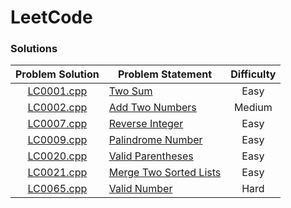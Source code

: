 # LeetCode

### Solutions

| Problem Solution	| Problem Statement 			| Difficulty	|
|:-----------------:|-------------------------------|:-------------:|
| [LC0001.cpp]		| [Two Sum]						| Easy			|
| [LC0002.cpp]		| [Add Two Numbers]				| Medium		|
| [LC0007.cpp]		| [Reverse Integer]				| Easy			|
| [LC0009.cpp]		| [Palindrome Number]			| Easy			|
| [LC0020.cpp]		| [Valid Parentheses]			| Easy			|
| [LC0021.cpp]		| [Merge Two Sorted Lists]		| Easy			|
| [LC0065.cpp]		| [Valid Number]				| Hard			|

[//]: # (Solutions)

[LC0001.cpp]: Solutions/LC0001.cpp
[Two Sum]: https://leetcode.com/problems/two-sum/

[LC0002.cpp]: Solutions/LC0002.cpp
[Add Two Numbers]: https://leetcode.com/problems/add-two-numbers/

[LC0007.cpp]: Solutions/LC0007.cpp
[Reverse Integer]: https://leetcode.com/problems/reverse-integer/

[LC0009.cpp]: Solutions/LC0009.cpp
[Palindrome Number]: https://leetcode.com/problems/palindrome-number/

[LC0020.cpp]: Solutions/LC0020.cpp
[Valid Parentheses]: https://leetcode.com/problems/valid-parentheses/

[LC0021.cpp]: Solutions/LC0021.cpp
[Merge Two Sorted Lists]: https://leetcode.com/problems/merge-two-sorted-lists/

[LC0065.cpp]: Solutions/LC0065.cpp
[Valid Number]: https://leetcode.com/problems/valid-number/

[//]: # (EOF)